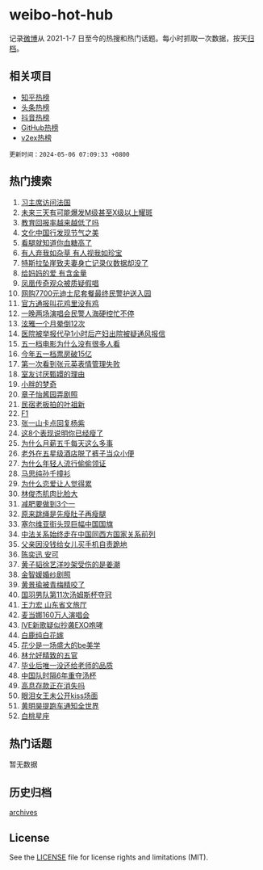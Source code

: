 # weibo-hot-hub

记录[微博](https://www.weibo.com)从 2021-1-7 日至今的热搜和热门话题。每小时抓取一次数据，按天[归档](archives)。

## 相关项目

- [知乎热榜](https://github.com/lonnyzhang423/zhihu-hot-hub)
- [头条热榜](https://github.com/lonnyzhang423/toutiao-hot-hub)
- [抖音热榜](https://github.com/lonnyzhang423/douyin-hot-hub)
- [GitHub热榜](https://github.com/lonnyzhang423/github-hot-hub)
- [v2ex热榜](https://github.com/lonnyzhang423/v2ex-hot-hub)


`更新时间：2024-05-06 07:09:33 +0800`

## 热门搜索

1. [习主席访问法国](https://m.weibo.cn/search?containerid=100103type%3D1%26t%3D10%26q%3D%23%E4%B9%A0%E4%B8%BB%E5%B8%AD%E8%AE%BF%E9%97%AE%E6%B3%95%E5%9B%BD%23&stream_entry_id=51&isnewpage=1&extparam=seat%3D1%26filter_type%3Drealtimehot%26stream_entry_id%3D51%26c_type%3D51%26q%3D%2523%25E4%25B9%25A0%25E4%25B8%25BB%25E5%25B8%25AD%25E8%25AE%25BF%25E9%2597%25AE%25E6%25B3%2595%25E5%259B%25BD%2523%26dgr%3D0%26cate%3D10103%26pos%3D0%26display_time%3D1714950572%26pre_seqid%3D17149505724470425979)
1. [未来三天有可能爆发M级甚至X级以上耀斑](https://m.weibo.cn/search?containerid=100103type%3D1%26t%3D10%26q%3D%23%E6%9C%AA%E6%9D%A5%E4%B8%89%E5%A4%A9%E6%9C%89%E5%8F%AF%E8%83%BD%E7%88%86%E5%8F%91M%E7%BA%A7%E7%94%9A%E8%87%B3X%E7%BA%A7%E4%BB%A5%E4%B8%8A%E8%80%80%E6%96%91%23&stream_entry_id=31&isnewpage=1&extparam=seat%3D1%26stream_entry_id%3D31%26band_rank%3D1%26q%3D%2523%25E6%259C%25AA%25E6%259D%25A5%25E4%25B8%2589%25E5%25A4%25A9%25E6%259C%2589%25E5%258F%25AF%25E8%2583%25BD%25E7%2588%2586%25E5%258F%2591M%25E7%25BA%25A7%25E7%2594%259A%25E8%2587%25B3X%25E7%25BA%25A7%25E4%25BB%25A5%25E4%25B8%258A%25E8%2580%2580%25E6%2596%2591%2523%26realpos%3D1%26flag%3D2%26filter_type%3Drealtimehot%26c_type%3D31%26dgr%3D0%26pos%3D0%26cate%3D5001%26lcate%3D5001%26display_time%3D1714950572%26pre_seqid%3D17149505724470425979)
1. [教育回报率越来越低了吗](https://m.weibo.cn/search?containerid=100103type%3D1%26t%3D10%26q%3D%23%E6%95%99%E8%82%B2%E5%9B%9E%E6%8A%A5%E7%8E%87%E8%B6%8A%E6%9D%A5%E8%B6%8A%E4%BD%8E%E4%BA%86%E5%90%97%23&stream_entry_id=31&isnewpage=1&extparam=seat%3D1%26stream_entry_id%3D31%26band_rank%3D2%26q%3D%2523%25E6%2595%2599%25E8%2582%25B2%25E5%259B%259E%25E6%258A%25A5%25E7%258E%2587%25E8%25B6%258A%25E6%259D%25A5%25E8%25B6%258A%25E4%25BD%258E%25E4%25BA%2586%25E5%2590%2597%2523%26realpos%3D2%26flag%3D2%26filter_type%3Drealtimehot%26c_type%3D31%26dgr%3D0%26pos%3D1%26cate%3D5001%26lcate%3D5001%26display_time%3D1714950572%26pre_seqid%3D17149505724470425979)
1. [文化中国行发现节气之美](https://m.weibo.cn/search?containerid=100103type%3D1%26t%3D10%26q%3D%23%E6%96%87%E5%8C%96%E4%B8%AD%E5%9B%BD%E8%A1%8C%E5%8F%91%E7%8E%B0%E8%8A%82%E6%B0%94%E4%B9%8B%E7%BE%8E%23&stream_entry_id=31&isnewpage=1&extparam=seat%3D1%26stream_entry_id%3D31%26band_rank%3D3%26q%3D%2523%25E6%2596%2587%25E5%258C%2596%25E4%25B8%25AD%25E5%259B%25BD%25E8%25A1%258C%25E5%258F%2591%25E7%258E%25B0%25E8%258A%2582%25E6%25B0%2594%25E4%25B9%258B%25E7%25BE%258E%2523%26realpos%3D3%26flag%3D0%26filter_type%3Drealtimehot%26c_type%3D31%26dgr%3D0%26pos%3D2%26cate%3D5001%26lcate%3D5001%26display_time%3D1714950572%26pre_seqid%3D17149505724470425979)
1. [看腿就知道你血糖高了](https://m.weibo.cn/search?containerid=100103type%3D1%26t%3D10%26q%3D%23%E7%9C%8B%E8%85%BF%E5%B0%B1%E7%9F%A5%E9%81%93%E4%BD%A0%E8%A1%80%E7%B3%96%E9%AB%98%E4%BA%86%23&stream_entry_id=31&isnewpage=1&extparam=seat%3D1%26stream_entry_id%3D31%26band_rank%3D4%26q%3D%2523%25E7%259C%258B%25E8%2585%25BF%25E5%25B0%25B1%25E7%259F%25A5%25E9%2581%2593%25E4%25BD%25A0%25E8%25A1%2580%25E7%25B3%2596%25E9%25AB%2598%25E4%25BA%2586%2523%26realpos%3D4%26flag%3D2%26filter_type%3Drealtimehot%26c_type%3D31%26dgr%3D0%26pos%3D3%26cate%3D5001%26lcate%3D5001%26display_time%3D1714950572%26pre_seqid%3D17149505724470425979)
1. [有人弃我如杂草 有人视我如珍宝](https://m.weibo.cn/search?containerid=100103type%3D1%26t%3D10%26q%3D%E6%9C%89%E4%BA%BA%E5%BC%83%E6%88%91%E5%A6%82%E6%9D%82%E8%8D%89+%E6%9C%89%E4%BA%BA%E8%A7%86%E6%88%91%E5%A6%82%E7%8F%8D%E5%AE%9D&stream_entry_id=31&isnewpage=1&extparam=seat%3D1%26stream_entry_id%3D31%26band_rank%3D5%26q%3D%25E6%259C%2589%25E4%25BA%25BA%25E5%25BC%2583%25E6%2588%2591%25E5%25A6%2582%25E6%259D%2582%25E8%258D%2589%2520%25E6%259C%2589%25E4%25BA%25BA%25E8%25A7%2586%25E6%2588%2591%25E5%25A6%2582%25E7%258F%258D%25E5%25AE%259D%26realpos%3D5%26flag%3D2%26filter_type%3Drealtimehot%26c_type%3D31%26dgr%3D0%26pos%3D4%26cate%3D5001%26lcate%3D5001%26display_time%3D1714950572%26pre_seqid%3D17149505724470425979)
1. [特斯拉坠崖致夫妻身亡记录仪数据却没了](https://m.weibo.cn/search?containerid=100103type%3D1%26t%3D10%26q%3D%23%E7%89%B9%E6%96%AF%E6%8B%89%E5%9D%A0%E5%B4%96%E8%87%B4%E5%A4%AB%E5%A6%BB%E8%BA%AB%E4%BA%A1%E8%AE%B0%E5%BD%95%E4%BB%AA%E6%95%B0%E6%8D%AE%E5%8D%B4%E6%B2%A1%E4%BA%86%23&stream_entry_id=31&isnewpage=1&extparam=seat%3D1%26stream_entry_id%3D31%26band_rank%3D6%26q%3D%2523%25E7%2589%25B9%25E6%2596%25AF%25E6%258B%2589%25E5%259D%25A0%25E5%25B4%2596%25E8%2587%25B4%25E5%25A4%25AB%25E5%25A6%25BB%25E8%25BA%25AB%25E4%25BA%25A1%25E8%25AE%25B0%25E5%25BD%2595%25E4%25BB%25AA%25E6%2595%25B0%25E6%258D%25AE%25E5%258D%25B4%25E6%25B2%25A1%25E4%25BA%2586%2523%26realpos%3D6%26flag%3D2%26filter_type%3Drealtimehot%26c_type%3D31%26dgr%3D0%26pos%3D5%26cate%3D5001%26lcate%3D5001%26display_time%3D1714950572%26pre_seqid%3D17149505724470425979)
1. [给妈妈的爱 有含金量](https://m.weibo.cn/search?containerid=100103type%3D1%26t%3D10%26q%3D%23%E7%BB%99%E5%A6%88%E5%A6%88%E7%9A%84%E7%88%B1+%E6%9C%89%E5%90%AB%E9%87%91%E9%87%8F%23&stream_entry_id=31&isnewpage=1&extparam=seat%3D1%26band_rank%3D7%26stream_entry_id%3D31%26pos%3D6%26q%3D%2523%25E7%25BB%2599%25E5%25A6%2588%25E5%25A6%2588%25E7%259A%2584%25E7%2588%25B1%2520%25E6%259C%2589%25E5%2590%25AB%25E9%2587%2591%25E9%2587%258F%2523%26dgr%3D0%26filter_type%3Drealtimehot%26adid%3D235228%26topic_ad%3D1%26c_type%3D31%26is_ad_pos%3D1%26cate%3D5001%26lcate%3D5001%26display_time%3D1714950572%26pre_seqid%3D17149505724470425979)
1. [凤凰传奇观众被质疑假唱](https://m.weibo.cn/search?containerid=100103type%3D1%26t%3D10%26q%3D%23%E5%87%A4%E5%87%B0%E4%BC%A0%E5%A5%87%E8%A7%82%E4%BC%97%E8%A2%AB%E8%B4%A8%E7%96%91%E5%81%87%E5%94%B1%23&stream_entry_id=31&isnewpage=1&extparam=seat%3D1%26stream_entry_id%3D31%26band_rank%3D7%26q%3D%2523%25E5%2587%25A4%25E5%2587%25B0%25E4%25BC%25A0%25E5%25A5%2587%25E8%25A7%2582%25E4%25BC%2597%25E8%25A2%25AB%25E8%25B4%25A8%25E7%2596%2591%25E5%2581%2587%25E5%2594%25B1%2523%26realpos%3D7%26flag%3D2%26filter_type%3Drealtimehot%26c_type%3D31%26dgr%3D0%26pos%3D7%26cate%3D5001%26lcate%3D5001%26display_time%3D1714950572%26pre_seqid%3D17149505724470425979)
1. [网购7700元迪士尼套餐最终民警护送入园](https://m.weibo.cn/search?containerid=100103type%3D1%26t%3D10%26q%3D%23%E7%BD%91%E8%B4%AD7700%E5%85%83%E8%BF%AA%E5%A3%AB%E5%B0%BC%E5%A5%97%E9%A4%90%E6%9C%80%E7%BB%88%E6%B0%91%E8%AD%A6%E6%8A%A4%E9%80%81%E5%85%A5%E5%9B%AD%23&stream_entry_id=31&isnewpage=1&extparam=seat%3D1%26stream_entry_id%3D31%26band_rank%3D8%26q%3D%2523%25E7%25BD%2591%25E8%25B4%25AD7700%25E5%2585%2583%25E8%25BF%25AA%25E5%25A3%25AB%25E5%25B0%25BC%25E5%25A5%2597%25E9%25A4%2590%25E6%259C%2580%25E7%25BB%2588%25E6%25B0%2591%25E8%25AD%25A6%25E6%258A%25A4%25E9%2580%2581%25E5%2585%25A5%25E5%259B%25AD%2523%26realpos%3D8%26flag%3D2%26filter_type%3Drealtimehot%26c_type%3D31%26dgr%3D0%26pos%3D8%26cate%3D5001%26lcate%3D5001%26display_time%3D1714950572%26pre_seqid%3D17149505724470425979)
1. [官方通报叫花鸡里没有鸡](https://m.weibo.cn/search?containerid=100103type%3D1%26t%3D10%26q%3D%23%E5%AE%98%E6%96%B9%E9%80%9A%E6%8A%A5%E5%8F%AB%E8%8A%B1%E9%B8%A1%E9%87%8C%E6%B2%A1%E6%9C%89%E9%B8%A1%23&stream_entry_id=31&isnewpage=1&extparam=seat%3D1%26stream_entry_id%3D31%26band_rank%3D9%26q%3D%2523%25E5%25AE%2598%25E6%2596%25B9%25E9%2580%259A%25E6%258A%25A5%25E5%258F%25AB%25E8%258A%25B1%25E9%25B8%25A1%25E9%2587%258C%25E6%25B2%25A1%25E6%259C%2589%25E9%25B8%25A1%2523%26realpos%3D9%26flag%3D2%26filter_type%3Drealtimehot%26c_type%3D31%26dgr%3D0%26pos%3D9%26cate%3D5001%26lcate%3D5001%26display_time%3D1714950572%26pre_seqid%3D17149505724470425979)
1. [一晚两场演唱会民警人海硬控忙不停](https://m.weibo.cn/search?containerid=100103type%3D1%26t%3D10%26q%3D%23%E4%B8%80%E6%99%9A%E4%B8%A4%E5%9C%BA%E6%BC%94%E5%94%B1%E4%BC%9A%E6%B0%91%E8%AD%A6%E4%BA%BA%E6%B5%B7%E7%A1%AC%E6%8E%A7%E5%BF%99%E4%B8%8D%E5%81%9C%23&stream_entry_id=31&isnewpage=1&extparam=seat%3D1%26stream_entry_id%3D31%26band_rank%3D10%26q%3D%2523%25E4%25B8%2580%25E6%2599%259A%25E4%25B8%25A4%25E5%259C%25BA%25E6%25BC%2594%25E5%2594%25B1%25E4%25BC%259A%25E6%25B0%2591%25E8%25AD%25A6%25E4%25BA%25BA%25E6%25B5%25B7%25E7%25A1%25AC%25E6%258E%25A7%25E5%25BF%2599%25E4%25B8%258D%25E5%2581%259C%2523%26realpos%3D10%26flag%3D32768%26filter_type%3Drealtimehot%26c_type%3D31%26dgr%3D0%26pos%3D10%26cate%3D5001%26lcate%3D5001%26display_time%3D1714950572%26pre_seqid%3D17149505724470425979)
1. [泫雅一个月晕倒12次](https://m.weibo.cn/search?containerid=100103type%3D1%26t%3D10%26q%3D%23%E6%B3%AB%E9%9B%85%E4%B8%80%E4%B8%AA%E6%9C%88%E6%99%95%E5%80%9212%E6%AC%A1%23&stream_entry_id=31&isnewpage=1&extparam=seat%3D1%26stream_entry_id%3D31%26band_rank%3D11%26q%3D%2523%25E6%25B3%25AB%25E9%259B%2585%25E4%25B8%2580%25E4%25B8%25AA%25E6%259C%2588%25E6%2599%2595%25E5%2580%259212%25E6%25AC%25A1%2523%26realpos%3D11%26flag%3D2%26filter_type%3Drealtimehot%26c_type%3D31%26dgr%3D0%26pos%3D11%26cate%3D5001%26lcate%3D5001%26display_time%3D1714950572%26pre_seqid%3D17149505724470425979)
1. [医院被举报代孕1小时后产妇出院被疑通风报信](https://m.weibo.cn/search?containerid=100103type%3D1%26t%3D10%26q%3D%23%E5%8C%BB%E9%99%A2%E8%A2%AB%E4%B8%BE%E6%8A%A5%E4%BB%A3%E5%AD%951%E5%B0%8F%E6%97%B6%E5%90%8E%E4%BA%A7%E5%A6%87%E5%87%BA%E9%99%A2%E8%A2%AB%E7%96%91%E9%80%9A%E9%A3%8E%E6%8A%A5%E4%BF%A1%23&stream_entry_id=31&isnewpage=1&extparam=seat%3D1%26stream_entry_id%3D31%26band_rank%3D12%26q%3D%2523%25E5%258C%25BB%25E9%2599%25A2%25E8%25A2%25AB%25E4%25B8%25BE%25E6%258A%25A5%25E4%25BB%25A3%25E5%25AD%25951%25E5%25B0%258F%25E6%2597%25B6%25E5%2590%258E%25E4%25BA%25A7%25E5%25A6%2587%25E5%2587%25BA%25E9%2599%25A2%25E8%25A2%25AB%25E7%2596%2591%25E9%2580%259A%25E9%25A3%258E%25E6%258A%25A5%25E4%25BF%25A1%2523%26realpos%3D12%26flag%3D2%26filter_type%3Drealtimehot%26c_type%3D31%26dgr%3D0%26pos%3D12%26cate%3D5001%26lcate%3D5001%26display_time%3D1714950572%26pre_seqid%3D17149505724470425979)
1. [五一档电影为什么没有很多人看](https://m.weibo.cn/search?containerid=100103type%3D1%26t%3D10%26q%3D%23%E4%BA%94%E4%B8%80%E6%A1%A3%E7%94%B5%E5%BD%B1%E4%B8%BA%E4%BB%80%E4%B9%88%E6%B2%A1%E6%9C%89%E5%BE%88%E5%A4%9A%E4%BA%BA%E7%9C%8B%23&stream_entry_id=31&isnewpage=1&extparam=seat%3D1%26stream_entry_id%3D31%26band_rank%3D13%26q%3D%2523%25E4%25BA%2594%25E4%25B8%2580%25E6%25A1%25A3%25E7%2594%25B5%25E5%25BD%25B1%25E4%25B8%25BA%25E4%25BB%2580%25E4%25B9%2588%25E6%25B2%25A1%25E6%259C%2589%25E5%25BE%2588%25E5%25A4%259A%25E4%25BA%25BA%25E7%259C%258B%2523%26realpos%3D13%26flag%3D2%26filter_type%3Drealtimehot%26c_type%3D31%26dgr%3D0%26pos%3D13%26cate%3D5001%26lcate%3D5001%26display_time%3D1714950572%26pre_seqid%3D17149505724470425979)
1. [今年五一档票房破15亿](https://m.weibo.cn/search?containerid=100103type%3D1%26t%3D10%26q%3D%23%E4%BB%8A%E5%B9%B4%E4%BA%94%E4%B8%80%E6%A1%A3%E7%A5%A8%E6%88%BF%E7%A0%B415%E4%BA%BF%23&stream_entry_id=31&isnewpage=1&extparam=seat%3D1%26stream_entry_id%3D31%26band_rank%3D14%26q%3D%2523%25E4%25BB%258A%25E5%25B9%25B4%25E4%25BA%2594%25E4%25B8%2580%25E6%25A1%25A3%25E7%25A5%25A8%25E6%2588%25BF%25E7%25A0%25B415%25E4%25BA%25BF%2523%26realpos%3D14%26flag%3D32768%26filter_type%3Drealtimehot%26c_type%3D31%26dgr%3D0%26pos%3D14%26cate%3D5001%26lcate%3D5001%26display_time%3D1714950572%26pre_seqid%3D17149505724470425979)
1. [第一次看到张元英表情管理失败](https://m.weibo.cn/search?containerid=100103type%3D1%26t%3D10%26q%3D%23%E7%AC%AC%E4%B8%80%E6%AC%A1%E7%9C%8B%E5%88%B0%E5%BC%A0%E5%85%83%E8%8B%B1%E8%A1%A8%E6%83%85%E7%AE%A1%E7%90%86%E5%A4%B1%E8%B4%A5%23&stream_entry_id=31&isnewpage=1&extparam=seat%3D1%26stream_entry_id%3D31%26band_rank%3D15%26q%3D%2523%25E7%25AC%25AC%25E4%25B8%2580%25E6%25AC%25A1%25E7%259C%258B%25E5%2588%25B0%25E5%25BC%25A0%25E5%2585%2583%25E8%258B%25B1%25E8%25A1%25A8%25E6%2583%2585%25E7%25AE%25A1%25E7%2590%2586%25E5%25A4%25B1%25E8%25B4%25A5%2523%26realpos%3D15%26flag%3D2%26filter_type%3Drealtimehot%26c_type%3D31%26dgr%3D0%26pos%3D15%26cate%3D5001%26lcate%3D5001%26display_time%3D1714950572%26pre_seqid%3D17149505724470425979)
1. [室友讨厌甄嬛的理由](https://m.weibo.cn/search?containerid=100103type%3D1%26t%3D10%26q%3D%23%E5%AE%A4%E5%8F%8B%E8%AE%A8%E5%8E%8C%E7%94%84%E5%AC%9B%E7%9A%84%E7%90%86%E7%94%B1%23&stream_entry_id=31&isnewpage=1&extparam=seat%3D1%26stream_entry_id%3D31%26band_rank%3D16%26q%3D%2523%25E5%25AE%25A4%25E5%258F%258B%25E8%25AE%25A8%25E5%258E%258C%25E7%2594%2584%25E5%25AC%259B%25E7%259A%2584%25E7%2590%2586%25E7%2594%25B1%2523%26realpos%3D16%26flag%3D0%26filter_type%3Drealtimehot%26c_type%3D31%26dgr%3D0%26pos%3D16%26cate%3D5001%26lcate%3D5001%26display_time%3D1714950572%26pre_seqid%3D17149505724470425979)
1. [小胖的梦奇](https://m.weibo.cn/search?containerid=100103type%3D1%26t%3D10%26q%3D%23%E5%B0%8F%E8%83%96%E7%9A%84%E6%A2%A6%E5%A5%87%23&stream_entry_id=31&isnewpage=1&extparam=seat%3D1%26stream_entry_id%3D31%26band_rank%3D17%26q%3D%2523%25E5%25B0%258F%25E8%2583%2596%25E7%259A%2584%25E6%25A2%25A6%25E5%25A5%2587%2523%26realpos%3D17%26flag%3D0%26filter_type%3Drealtimehot%26c_type%3D31%26dgr%3D0%26pos%3D17%26cate%3D5001%26lcate%3D5001%26display_time%3D1714950572%26pre_seqid%3D17149505724470425979)
1. [章子怡酱园弄剧照](https://m.weibo.cn/search?containerid=100103type%3D1%26t%3D10%26q%3D%23%E7%AB%A0%E5%AD%90%E6%80%A1%E9%85%B1%E5%9B%AD%E5%BC%84%E5%89%A7%E7%85%A7%23&stream_entry_id=31&isnewpage=1&extparam=seat%3D1%26stream_entry_id%3D31%26band_rank%3D18%26q%3D%2523%25E7%25AB%25A0%25E5%25AD%2590%25E6%2580%25A1%25E9%2585%25B1%25E5%259B%25AD%25E5%25BC%2584%25E5%2589%25A7%25E7%2585%25A7%2523%26realpos%3D18%26flag%3D0%26filter_type%3Drealtimehot%26c_type%3D31%26dgr%3D0%26pos%3D18%26cate%3D5001%26lcate%3D5001%26display_time%3D1714950572%26pre_seqid%3D17149505724470425979)
1. [民宿老板拍的叶祖新](https://m.weibo.cn/search?containerid=100103type%3D1%26t%3D10%26q%3D%23%E6%B0%91%E5%AE%BF%E8%80%81%E6%9D%BF%E6%8B%8D%E7%9A%84%E5%8F%B6%E7%A5%96%E6%96%B0%23&stream_entry_id=31&isnewpage=1&extparam=seat%3D1%26stream_entry_id%3D31%26band_rank%3D19%26q%3D%2523%25E6%25B0%2591%25E5%25AE%25BF%25E8%2580%2581%25E6%259D%25BF%25E6%258B%258D%25E7%259A%2584%25E5%258F%25B6%25E7%25A5%2596%25E6%2596%25B0%2523%26realpos%3D19%26flag%3D1%26filter_type%3Drealtimehot%26c_type%3D31%26dgr%3D0%26pos%3D19%26cate%3D5001%26lcate%3D5001%26display_time%3D1714950572%26pre_seqid%3D17149505724470425979)
1. [F1](https://m.weibo.cn/search?containerid=100103type%3D1%26t%3D10%26q%3DF1&stream_entry_id=31&isnewpage=1&extparam=seat%3D1%26stream_entry_id%3D31%26band_rank%3D20%26q%3DF1%26realpos%3D20%26flag%3D0%26filter_type%3Drealtimehot%26c_type%3D31%26dgr%3D0%26pos%3D20%26cate%3D5001%26lcate%3D5001%26display_time%3D1714950572%26pre_seqid%3D17149505724470425979)
1. [张一山卡点回复杨紫](https://m.weibo.cn/search?containerid=100103type%3D1%26t%3D10%26q%3D%23%E5%BC%A0%E4%B8%80%E5%B1%B1%E5%8D%A1%E7%82%B9%E5%9B%9E%E5%A4%8D%E6%9D%A8%E7%B4%AB%23&stream_entry_id=31&isnewpage=1&extparam=seat%3D1%26stream_entry_id%3D31%26band_rank%3D21%26q%3D%2523%25E5%25BC%25A0%25E4%25B8%2580%25E5%25B1%25B1%25E5%258D%25A1%25E7%2582%25B9%25E5%259B%259E%25E5%25A4%258D%25E6%259D%25A8%25E7%25B4%25AB%2523%26realpos%3D21%26flag%3D2%26filter_type%3Drealtimehot%26c_type%3D31%26dgr%3D0%26pos%3D21%26cate%3D5001%26lcate%3D5001%26display_time%3D1714950572%26pre_seqid%3D17149505724470425979)
1. [这8个表现说明你已经瘦了](https://m.weibo.cn/search?containerid=100103type%3D1%26t%3D10%26q%3D%23%E8%BF%998%E4%B8%AA%E8%A1%A8%E7%8E%B0%E8%AF%B4%E6%98%8E%E4%BD%A0%E5%B7%B2%E7%BB%8F%E7%98%A6%E4%BA%86%23&stream_entry_id=31&isnewpage=1&extparam=seat%3D1%26stream_entry_id%3D31%26band_rank%3D22%26q%3D%2523%25E8%25BF%25998%25E4%25B8%25AA%25E8%25A1%25A8%25E7%258E%25B0%25E8%25AF%25B4%25E6%2598%258E%25E4%25BD%25A0%25E5%25B7%25B2%25E7%25BB%258F%25E7%2598%25A6%25E4%25BA%2586%2523%26realpos%3D22%26flag%3D0%26filter_type%3Drealtimehot%26c_type%3D31%26dgr%3D0%26pos%3D22%26cate%3D5001%26lcate%3D5001%26display_time%3D1714950572%26pre_seqid%3D17149505724470425979)
1. [为什么月薪五千每天这么多事](https://m.weibo.cn/search?containerid=100103type%3D1%26t%3D10%26q%3D%23%E4%B8%BA%E4%BB%80%E4%B9%88%E6%9C%88%E8%96%AA%E4%BA%94%E5%8D%83%E6%AF%8F%E5%A4%A9%E8%BF%99%E4%B9%88%E5%A4%9A%E4%BA%8B%23&stream_entry_id=31&isnewpage=1&extparam=seat%3D1%26stream_entry_id%3D31%26band_rank%3D23%26q%3D%2523%25E4%25B8%25BA%25E4%25BB%2580%25E4%25B9%2588%25E6%259C%2588%25E8%2596%25AA%25E4%25BA%2594%25E5%258D%2583%25E6%25AF%258F%25E5%25A4%25A9%25E8%25BF%2599%25E4%25B9%2588%25E5%25A4%259A%25E4%25BA%258B%2523%26realpos%3D23%26flag%3D0%26filter_type%3Drealtimehot%26c_type%3D31%26dgr%3D0%26pos%3D23%26cate%3D5001%26lcate%3D5001%26display_time%3D1714950572%26pre_seqid%3D17149505724470425979)
1. [老外在五星级酒店脱了裤子当众小便](https://m.weibo.cn/search?containerid=100103type%3D1%26t%3D10%26q%3D%23%E8%80%81%E5%A4%96%E5%9C%A8%E4%BA%94%E6%98%9F%E7%BA%A7%E9%85%92%E5%BA%97%E8%84%B1%E4%BA%86%E8%A3%A4%E5%AD%90%E5%BD%93%E4%BC%97%E5%B0%8F%E4%BE%BF%23&stream_entry_id=31&isnewpage=1&extparam=seat%3D1%26stream_entry_id%3D31%26band_rank%3D24%26q%3D%2523%25E8%2580%2581%25E5%25A4%2596%25E5%259C%25A8%25E4%25BA%2594%25E6%2598%259F%25E7%25BA%25A7%25E9%2585%2592%25E5%25BA%2597%25E8%2584%25B1%25E4%25BA%2586%25E8%25A3%25A4%25E5%25AD%2590%25E5%25BD%2593%25E4%25BC%2597%25E5%25B0%258F%25E4%25BE%25BF%2523%26realpos%3D24%26flag%3D0%26filter_type%3Drealtimehot%26c_type%3D31%26dgr%3D0%26pos%3D24%26cate%3D5001%26lcate%3D5001%26display_time%3D1714950572%26pre_seqid%3D17149505724470425979)
1. [为什么年轻人流行偷偷领证](https://m.weibo.cn/search?containerid=100103type%3D1%26t%3D10%26q%3D%23%E4%B8%BA%E4%BB%80%E4%B9%88%E5%B9%B4%E8%BD%BB%E4%BA%BA%E6%B5%81%E8%A1%8C%E5%81%B7%E5%81%B7%E9%A2%86%E8%AF%81%23&stream_entry_id=31&isnewpage=1&extparam=seat%3D1%26stream_entry_id%3D31%26band_rank%3D25%26q%3D%2523%25E4%25B8%25BA%25E4%25BB%2580%25E4%25B9%2588%25E5%25B9%25B4%25E8%25BD%25BB%25E4%25BA%25BA%25E6%25B5%2581%25E8%25A1%258C%25E5%2581%25B7%25E5%2581%25B7%25E9%25A2%2586%25E8%25AF%2581%2523%26realpos%3D25%26flag%3D0%26filter_type%3Drealtimehot%26c_type%3D31%26dgr%3D0%26pos%3D25%26cate%3D5001%26lcate%3D5001%26display_time%3D1714950572%26pre_seqid%3D17149505724470425979)
1. [马思纯孙千撞衫](https://m.weibo.cn/search?containerid=100103type%3D1%26t%3D10%26q%3D%23%E9%A9%AC%E6%80%9D%E7%BA%AF%E5%AD%99%E5%8D%83%E6%92%9E%E8%A1%AB%23&stream_entry_id=31&isnewpage=1&extparam=seat%3D1%26stream_entry_id%3D31%26band_rank%3D26%26q%3D%2523%25E9%25A9%25AC%25E6%2580%259D%25E7%25BA%25AF%25E5%25AD%2599%25E5%258D%2583%25E6%2592%259E%25E8%25A1%25AB%2523%26realpos%3D26%26flag%3D1%26filter_type%3Drealtimehot%26c_type%3D31%26dgr%3D0%26pos%3D26%26cate%3D5001%26lcate%3D5001%26display_time%3D1714950572%26pre_seqid%3D17149505724470425979)
1. [为什么恋爱让人觉得累](https://m.weibo.cn/search?containerid=100103type%3D1%26t%3D10%26q%3D%23%E4%B8%BA%E4%BB%80%E4%B9%88%E6%81%8B%E7%88%B1%E8%AE%A9%E4%BA%BA%E8%A7%89%E5%BE%97%E7%B4%AF%23&stream_entry_id=31&isnewpage=1&extparam=seat%3D1%26stream_entry_id%3D31%26band_rank%3D27%26q%3D%2523%25E4%25B8%25BA%25E4%25BB%2580%25E4%25B9%2588%25E6%2581%258B%25E7%2588%25B1%25E8%25AE%25A9%25E4%25BA%25BA%25E8%25A7%2589%25E5%25BE%2597%25E7%25B4%25AF%2523%26realpos%3D27%26flag%3D0%26filter_type%3Drealtimehot%26c_type%3D31%26dgr%3D0%26pos%3D27%26cate%3D5001%26lcate%3D5001%26display_time%3D1714950572%26pre_seqid%3D17149505724470425979)
1. [林俊杰肌肉比脸大](https://m.weibo.cn/search?containerid=100103type%3D1%26t%3D10%26q%3D%23%E6%9E%97%E4%BF%8A%E6%9D%B0%E8%82%8C%E8%82%89%E6%AF%94%E8%84%B8%E5%A4%A7%23&stream_entry_id=31&isnewpage=1&extparam=seat%3D1%26stream_entry_id%3D31%26band_rank%3D28%26q%3D%2523%25E6%259E%2597%25E4%25BF%258A%25E6%259D%25B0%25E8%2582%258C%25E8%2582%2589%25E6%25AF%2594%25E8%2584%25B8%25E5%25A4%25A7%2523%26realpos%3D28%26flag%3D0%26filter_type%3Drealtimehot%26c_type%3D31%26dgr%3D0%26pos%3D28%26cate%3D5001%26lcate%3D5001%26display_time%3D1714950572%26pre_seqid%3D17149505724470425979)
1. [减肥要做到3个一](https://m.weibo.cn/search?containerid=100103type%3D1%26t%3D10%26q%3D%23%E5%87%8F%E8%82%A5%E8%A6%81%E5%81%9A%E5%88%B03%E4%B8%AA%E4%B8%80%23&stream_entry_id=31&isnewpage=1&extparam=seat%3D1%26stream_entry_id%3D31%26band_rank%3D29%26q%3D%2523%25E5%2587%258F%25E8%2582%25A5%25E8%25A6%2581%25E5%2581%259A%25E5%2588%25B03%25E4%25B8%25AA%25E4%25B8%2580%2523%26realpos%3D29%26flag%3D0%26filter_type%3Drealtimehot%26c_type%3D31%26dgr%3D0%26pos%3D29%26cate%3D5001%26lcate%3D5001%26display_time%3D1714950572%26pre_seqid%3D17149505724470425979)
1. [原来跳绳是先瘦肚子再瘦腿](https://m.weibo.cn/search?containerid=100103type%3D1%26t%3D10%26q%3D%E5%8E%9F%E6%9D%A5%E8%B7%B3%E7%BB%B3%E6%98%AF%E5%85%88%E7%98%A6%E8%82%9A%E5%AD%90%E5%86%8D%E7%98%A6%E8%85%BF&stream_entry_id=31&isnewpage=1&extparam=seat%3D1%26stream_entry_id%3D31%26band_rank%3D30%26q%3D%25E5%258E%259F%25E6%259D%25A5%25E8%25B7%25B3%25E7%25BB%25B3%25E6%2598%25AF%25E5%2585%2588%25E7%2598%25A6%25E8%2582%259A%25E5%25AD%2590%25E5%2586%258D%25E7%2598%25A6%25E8%2585%25BF%26realpos%3D30%26flag%3D0%26filter_type%3Drealtimehot%26c_type%3D31%26dgr%3D0%26pos%3D30%26cate%3D5001%26lcate%3D5001%26display_time%3D1714950572%26pre_seqid%3D17149505724470425979)
1. [塞尔维亚街头现巨幅中国国旗](https://m.weibo.cn/search?containerid=100103type%3D1%26t%3D10%26q%3D%23%E5%A1%9E%E5%B0%94%E7%BB%B4%E4%BA%9A%E8%A1%97%E5%A4%B4%E7%8E%B0%E5%B7%A8%E5%B9%85%E4%B8%AD%E5%9B%BD%E5%9B%BD%E6%97%97%23&stream_entry_id=31&isnewpage=1&extparam=seat%3D1%26stream_entry_id%3D31%26band_rank%3D31%26q%3D%2523%25E5%25A1%259E%25E5%25B0%2594%25E7%25BB%25B4%25E4%25BA%259A%25E8%25A1%2597%25E5%25A4%25B4%25E7%258E%25B0%25E5%25B7%25A8%25E5%25B9%2585%25E4%25B8%25AD%25E5%259B%25BD%25E5%259B%25BD%25E6%2597%2597%2523%26realpos%3D31%26flag%3D0%26filter_type%3Drealtimehot%26c_type%3D31%26dgr%3D0%26pos%3D31%26cate%3D5001%26lcate%3D5001%26display_time%3D1714950572%26pre_seqid%3D17149505724470425979)
1. [中法关系始终走在中国同西方国家关系前列](https://m.weibo.cn/search?containerid=100103type%3D1%26t%3D10%26q%3D%23%E4%B8%AD%E6%B3%95%E5%85%B3%E7%B3%BB%E5%A7%8B%E7%BB%88%E8%B5%B0%E5%9C%A8%E4%B8%AD%E5%9B%BD%E5%90%8C%E8%A5%BF%E6%96%B9%E5%9B%BD%E5%AE%B6%E5%85%B3%E7%B3%BB%E5%89%8D%E5%88%97%23&stream_entry_id=31&isnewpage=1&extparam=seat%3D1%26stream_entry_id%3D31%26band_rank%3D32%26q%3D%2523%25E4%25B8%25AD%25E6%25B3%2595%25E5%2585%25B3%25E7%25B3%25BB%25E5%25A7%258B%25E7%25BB%2588%25E8%25B5%25B0%25E5%259C%25A8%25E4%25B8%25AD%25E5%259B%25BD%25E5%2590%258C%25E8%25A5%25BF%25E6%2596%25B9%25E5%259B%25BD%25E5%25AE%25B6%25E5%2585%25B3%25E7%25B3%25BB%25E5%2589%258D%25E5%2588%2597%2523%26realpos%3D32%26flag%3D0%26filter_type%3Drealtimehot%26c_type%3D31%26dgr%3D0%26pos%3D32%26cate%3D5001%26lcate%3D5001%26display_time%3D1714950572%26pre_seqid%3D17149505724470425979)
1. [父亲因没钱给女儿买手机自责跪地](https://m.weibo.cn/search?containerid=100103type%3D1%26t%3D10%26q%3D%23%E7%88%B6%E4%BA%B2%E5%9B%A0%E6%B2%A1%E9%92%B1%E7%BB%99%E5%A5%B3%E5%84%BF%E4%B9%B0%E6%89%8B%E6%9C%BA%E8%87%AA%E8%B4%A3%E8%B7%AA%E5%9C%B0%23&stream_entry_id=31&isnewpage=1&extparam=seat%3D1%26stream_entry_id%3D31%26band_rank%3D33%26q%3D%2523%25E7%2588%25B6%25E4%25BA%25B2%25E5%259B%25A0%25E6%25B2%25A1%25E9%2592%25B1%25E7%25BB%2599%25E5%25A5%25B3%25E5%2584%25BF%25E4%25B9%25B0%25E6%2589%258B%25E6%259C%25BA%25E8%2587%25AA%25E8%25B4%25A3%25E8%25B7%25AA%25E5%259C%25B0%2523%26realpos%3D33%26flag%3D0%26filter_type%3Drealtimehot%26c_type%3D31%26dgr%3D0%26pos%3D33%26cate%3D5001%26lcate%3D5001%26display_time%3D1714950572%26pre_seqid%3D17149505724470425979)
1. [陈奕迅 安可](https://m.weibo.cn/search?containerid=100103type%3D1%26t%3D10%26q%3D%E9%99%88%E5%A5%95%E8%BF%85+%E5%AE%89%E5%8F%AF&stream_entry_id=31&isnewpage=1&extparam=seat%3D1%26stream_entry_id%3D31%26band_rank%3D34%26q%3D%25E9%2599%2588%25E5%25A5%2595%25E8%25BF%2585%2520%25E5%25AE%2589%25E5%258F%25AF%26realpos%3D34%26flag%3D0%26filter_type%3Drealtimehot%26c_type%3D31%26dgr%3D0%26pos%3D34%26cate%3D5001%26lcate%3D5001%26display_time%3D1714950572%26pre_seqid%3D17149505724470425979)
1. [黄子韬徐艺洋吵架受伤的是姜潮](https://m.weibo.cn/search?containerid=100103type%3D1%26t%3D10%26q%3D%23%E9%BB%84%E5%AD%90%E9%9F%AC%E5%BE%90%E8%89%BA%E6%B4%8B%E5%90%B5%E6%9E%B6%E5%8F%97%E4%BC%A4%E7%9A%84%E6%98%AF%E5%A7%9C%E6%BD%AE%23&stream_entry_id=31&isnewpage=1&extparam=seat%3D1%26stream_entry_id%3D31%26band_rank%3D35%26q%3D%2523%25E9%25BB%2584%25E5%25AD%2590%25E9%259F%25AC%25E5%25BE%2590%25E8%2589%25BA%25E6%25B4%258B%25E5%2590%25B5%25E6%259E%25B6%25E5%258F%2597%25E4%25BC%25A4%25E7%259A%2584%25E6%2598%25AF%25E5%25A7%259C%25E6%25BD%25AE%2523%26realpos%3D35%26flag%3D0%26filter_type%3Drealtimehot%26c_type%3D31%26dgr%3D0%26pos%3D35%26cate%3D5001%26lcate%3D5001%26display_time%3D1714950572%26pre_seqid%3D17149505724470425979)
1. [金智媛婚纱剧照](https://m.weibo.cn/search?containerid=100103type%3D1%26t%3D10%26q%3D%E9%87%91%E6%99%BA%E5%AA%9B%E5%A9%9A%E7%BA%B1%E5%89%A7%E7%85%A7&stream_entry_id=31&isnewpage=1&extparam=seat%3D1%26stream_entry_id%3D31%26band_rank%3D36%26q%3D%25E9%2587%2591%25E6%2599%25BA%25E5%25AA%259B%25E5%25A9%259A%25E7%25BA%25B1%25E5%2589%25A7%25E7%2585%25A7%26realpos%3D36%26flag%3D0%26filter_type%3Drealtimehot%26c_type%3D31%26dgr%3D0%26pos%3D36%26cate%3D5001%26lcate%3D5001%26display_time%3D1714950572%26pre_seqid%3D17149505724470425979)
1. [黄景瑜被青梅精咬了](https://m.weibo.cn/search?containerid=100103type%3D1%26t%3D10%26q%3D%23%E9%BB%84%E6%99%AF%E7%91%9C%E8%A2%AB%E9%9D%92%E6%A2%85%E7%B2%BE%E5%92%AC%E4%BA%86%23&stream_entry_id=31&isnewpage=1&extparam=seat%3D1%26stream_entry_id%3D31%26band_rank%3D37%26q%3D%2523%25E9%25BB%2584%25E6%2599%25AF%25E7%2591%259C%25E8%25A2%25AB%25E9%259D%2592%25E6%25A2%2585%25E7%25B2%25BE%25E5%2592%25AC%25E4%25BA%2586%2523%26realpos%3D37%26flag%3D1%26filter_type%3Drealtimehot%26c_type%3D31%26dgr%3D0%26pos%3D37%26cate%3D5001%26lcate%3D5001%26display_time%3D1714950572%26pre_seqid%3D17149505724470425979)
1. [国羽男队第11次汤姆斯杯夺冠](https://m.weibo.cn/search?containerid=100103type%3D1%26t%3D10%26q%3D%23%E5%9B%BD%E7%BE%BD%E7%94%B7%E9%98%9F%E7%AC%AC11%E6%AC%A1%E6%B1%A4%E5%A7%86%E6%96%AF%E6%9D%AF%E5%A4%BA%E5%86%A0%23&stream_entry_id=31&isnewpage=1&extparam=seat%3D1%26stream_entry_id%3D31%26band_rank%3D38%26q%3D%2523%25E5%259B%25BD%25E7%25BE%25BD%25E7%2594%25B7%25E9%2598%259F%25E7%25AC%25AC11%25E6%25AC%25A1%25E6%25B1%25A4%25E5%25A7%2586%25E6%2596%25AF%25E6%259D%25AF%25E5%25A4%25BA%25E5%2586%25A0%2523%26realpos%3D38%26flag%3D0%26filter_type%3Drealtimehot%26c_type%3D31%26dgr%3D0%26pos%3D38%26cate%3D5001%26lcate%3D5001%26display_time%3D1714950572%26pre_seqid%3D17149505724470425979)
1. [王力宏 山东省文旅厅](https://m.weibo.cn/search?containerid=100103type%3D1%26t%3D10%26q%3D%E7%8E%8B%E5%8A%9B%E5%AE%8F+%E5%B1%B1%E4%B8%9C%E7%9C%81%E6%96%87%E6%97%85%E5%8E%85&stream_entry_id=31&isnewpage=1&extparam=seat%3D1%26stream_entry_id%3D31%26band_rank%3D39%26q%3D%25E7%258E%258B%25E5%258A%259B%25E5%25AE%258F%2520%25E5%25B1%25B1%25E4%25B8%259C%25E7%259C%2581%25E6%2596%2587%25E6%2597%2585%25E5%258E%2585%26realpos%3D39%26flag%3D0%26filter_type%3Drealtimehot%26c_type%3D31%26dgr%3D0%26pos%3D39%26cate%3D5001%26lcate%3D5001%26display_time%3D1714950572%26pre_seqid%3D17149505724470425979)
1. [麦当娜160万人演唱会](https://m.weibo.cn/search?containerid=100103type%3D1%26t%3D10%26q%3D%E9%BA%A6%E5%BD%93%E5%A8%9C160%E4%B8%87%E4%BA%BA%E6%BC%94%E5%94%B1%E4%BC%9A&stream_entry_id=31&isnewpage=1&extparam=seat%3D1%26stream_entry_id%3D31%26band_rank%3D40%26q%3D%25E9%25BA%25A6%25E5%25BD%2593%25E5%25A8%259C160%25E4%25B8%2587%25E4%25BA%25BA%25E6%25BC%2594%25E5%2594%25B1%25E4%25BC%259A%26realpos%3D40%26flag%3D0%26filter_type%3Drealtimehot%26c_type%3D31%26dgr%3D0%26pos%3D40%26cate%3D5001%26lcate%3D5001%26display_time%3D1714950572%26pre_seqid%3D17149505724470425979)
1. [IVE新歌疑似抄袭EXO咆哮](https://m.weibo.cn/search?containerid=100103type%3D1%26t%3D10%26q%3D%23IVE%E6%96%B0%E6%AD%8C%E7%96%91%E4%BC%BC%E6%8A%84%E8%A2%ADEXO%E5%92%86%E5%93%AE%23&stream_entry_id=31&isnewpage=1&extparam=seat%3D1%26stream_entry_id%3D31%26band_rank%3D41%26q%3D%2523IVE%25E6%2596%25B0%25E6%25AD%258C%25E7%2596%2591%25E4%25BC%25BC%25E6%258A%2584%25E8%25A2%25ADEXO%25E5%2592%2586%25E5%2593%25AE%2523%26realpos%3D41%26flag%3D0%26filter_type%3Drealtimehot%26c_type%3D31%26dgr%3D0%26pos%3D41%26cate%3D5001%26lcate%3D5001%26display_time%3D1714950572%26pre_seqid%3D17149505724470425979)
1. [白鹿纯白花嫁](https://m.weibo.cn/search?containerid=100103type%3D1%26t%3D10%26q%3D%23%E7%99%BD%E9%B9%BF%E7%BA%AF%E7%99%BD%E8%8A%B1%E5%AB%81%23&stream_entry_id=31&isnewpage=1&extparam=seat%3D1%26stream_entry_id%3D31%26band_rank%3D42%26q%3D%2523%25E7%2599%25BD%25E9%25B9%25BF%25E7%25BA%25AF%25E7%2599%25BD%25E8%258A%25B1%25E5%25AB%2581%2523%26realpos%3D42%26flag%3D0%26filter_type%3Drealtimehot%26c_type%3D31%26dgr%3D0%26pos%3D42%26cate%3D5001%26lcate%3D5001%26display_time%3D1714950572%26pre_seqid%3D17149505724470425979)
1. [花少是一场盛大的be美学](https://m.weibo.cn/search?containerid=100103type%3D1%26t%3D10%26q%3D%23%E8%8A%B1%E5%B0%91%E6%98%AF%E4%B8%80%E5%9C%BA%E7%9B%9B%E5%A4%A7%E7%9A%84be%E7%BE%8E%E5%AD%A6%23&stream_entry_id=31&isnewpage=1&extparam=seat%3D1%26stream_entry_id%3D31%26band_rank%3D43%26q%3D%2523%25E8%258A%25B1%25E5%25B0%2591%25E6%2598%25AF%25E4%25B8%2580%25E5%259C%25BA%25E7%259B%259B%25E5%25A4%25A7%25E7%259A%2584be%25E7%25BE%258E%25E5%25AD%25A6%2523%26realpos%3D43%26flag%3D0%26filter_type%3Drealtimehot%26c_type%3D31%26dgr%3D0%26pos%3D43%26cate%3D5001%26lcate%3D5001%26display_time%3D1714950572%26pre_seqid%3D17149505724470425979)
1. [林允好精致的五官](https://m.weibo.cn/search?containerid=100103type%3D1%26t%3D10%26q%3D%23%E6%9E%97%E5%85%81%E5%A5%BD%E7%B2%BE%E8%87%B4%E7%9A%84%E4%BA%94%E5%AE%98%23&stream_entry_id=31&isnewpage=1&extparam=seat%3D1%26stream_entry_id%3D31%26band_rank%3D44%26q%3D%2523%25E6%259E%2597%25E5%2585%2581%25E5%25A5%25BD%25E7%25B2%25BE%25E8%2587%25B4%25E7%259A%2584%25E4%25BA%2594%25E5%25AE%2598%2523%26realpos%3D44%26flag%3D0%26filter_type%3Drealtimehot%26c_type%3D31%26dgr%3D0%26pos%3D44%26cate%3D5001%26lcate%3D5001%26display_time%3D1714950572%26pre_seqid%3D17149505724470425979)
1. [毕业后唯一没还给老师的品质](https://m.weibo.cn/search?containerid=100103type%3D1%26t%3D10%26q%3D%E6%AF%95%E4%B8%9A%E5%90%8E%E5%94%AF%E4%B8%80%E6%B2%A1%E8%BF%98%E7%BB%99%E8%80%81%E5%B8%88%E7%9A%84%E5%93%81%E8%B4%A8&stream_entry_id=31&isnewpage=1&extparam=seat%3D1%26stream_entry_id%3D31%26band_rank%3D45%26q%3D%25E6%25AF%2595%25E4%25B8%259A%25E5%2590%258E%25E5%2594%25AF%25E4%25B8%2580%25E6%25B2%25A1%25E8%25BF%2598%25E7%25BB%2599%25E8%2580%2581%25E5%25B8%2588%25E7%259A%2584%25E5%2593%2581%25E8%25B4%25A8%26realpos%3D45%26flag%3D0%26filter_type%3Drealtimehot%26c_type%3D31%26dgr%3D0%26pos%3D45%26cate%3D5001%26lcate%3D5001%26display_time%3D1714950572%26pre_seqid%3D17149505724470425979)
1. [中国队时隔6年重夺汤杯](https://m.weibo.cn/search?containerid=100103type%3D1%26t%3D10%26q%3D%23%E4%B8%AD%E5%9B%BD%E9%98%9F%E6%97%B6%E9%9A%946%E5%B9%B4%E9%87%8D%E5%A4%BA%E6%B1%A4%E6%9D%AF%23&stream_entry_id=31&isnewpage=1&extparam=seat%3D1%26stream_entry_id%3D31%26band_rank%3D46%26q%3D%2523%25E4%25B8%25AD%25E5%259B%25BD%25E9%2598%259F%25E6%2597%25B6%25E9%259A%25946%25E5%25B9%25B4%25E9%2587%258D%25E5%25A4%25BA%25E6%25B1%25A4%25E6%259D%25AF%2523%26realpos%3D46%26flag%3D0%26filter_type%3Drealtimehot%26c_type%3D31%26dgr%3D0%26pos%3D46%26cate%3D5001%26lcate%3D5001%26display_time%3D1714950572%26pre_seqid%3D17149505724470425979)
1. [高息存款正在消失吗](https://m.weibo.cn/search?containerid=100103type%3D1%26t%3D10%26q%3D%23%E9%AB%98%E6%81%AF%E5%AD%98%E6%AC%BE%E6%AD%A3%E5%9C%A8%E6%B6%88%E5%A4%B1%E5%90%97%23&stream_entry_id=31&isnewpage=1&extparam=seat%3D1%26stream_entry_id%3D31%26band_rank%3D47%26q%3D%2523%25E9%25AB%2598%25E6%2581%25AF%25E5%25AD%2598%25E6%25AC%25BE%25E6%25AD%25A3%25E5%259C%25A8%25E6%25B6%2588%25E5%25A4%25B1%25E5%2590%2597%2523%26realpos%3D47%26flag%3D0%26filter_type%3Drealtimehot%26c_type%3D31%26dgr%3D0%26pos%3D47%26cate%3D5001%26lcate%3D5001%26display_time%3D1714950572%26pre_seqid%3D17149505724470425979)
1. [眼泪女王未公开kiss场面](https://m.weibo.cn/search?containerid=100103type%3D1%26t%3D10%26q%3D%23%E7%9C%BC%E6%B3%AA%E5%A5%B3%E7%8E%8B%E6%9C%AA%E5%85%AC%E5%BC%80kiss%E5%9C%BA%E9%9D%A2%23&stream_entry_id=31&isnewpage=1&extparam=seat%3D1%26stream_entry_id%3D31%26band_rank%3D48%26q%3D%2523%25E7%259C%25BC%25E6%25B3%25AA%25E5%25A5%25B3%25E7%258E%258B%25E6%259C%25AA%25E5%2585%25AC%25E5%25BC%2580kiss%25E5%259C%25BA%25E9%259D%25A2%2523%26realpos%3D48%26flag%3D0%26filter_type%3Drealtimehot%26c_type%3D31%26dgr%3D0%26pos%3D48%26cate%3D5001%26lcate%3D5001%26display_time%3D1714950572%26pre_seqid%3D17149505724470425979)
1. [黄明昊提跑车通知全世界](https://m.weibo.cn/search?containerid=100103type%3D1%26t%3D10%26q%3D%23%E9%BB%84%E6%98%8E%E6%98%8A%E6%8F%90%E8%B7%91%E8%BD%A6%E9%80%9A%E7%9F%A5%E5%85%A8%E4%B8%96%E7%95%8C%23&stream_entry_id=31&isnewpage=1&extparam=seat%3D1%26stream_entry_id%3D31%26band_rank%3D49%26q%3D%2523%25E9%25BB%2584%25E6%2598%258E%25E6%2598%258A%25E6%258F%2590%25E8%25B7%2591%25E8%25BD%25A6%25E9%2580%259A%25E7%259F%25A5%25E5%2585%25A8%25E4%25B8%2596%25E7%2595%258C%2523%26realpos%3D49%26flag%3D0%26filter_type%3Drealtimehot%26c_type%3D31%26dgr%3D0%26pos%3D49%26cate%3D5001%26lcate%3D5001%26display_time%3D1714950572%26pre_seqid%3D17149505724470425979)
1. [白桃星座](https://m.weibo.cn/search?containerid=100103type%3D1%26t%3D10%26q%3D%E7%99%BD%E6%A1%83%E6%98%9F%E5%BA%A7&stream_entry_id=31&isnewpage=1&extparam=seat%3D1%26stream_entry_id%3D31%26band_rank%3D50%26q%3D%25E7%2599%25BD%25E6%25A1%2583%25E6%2598%259F%25E5%25BA%25A7%26realpos%3D50%26flag%3D0%26filter_type%3Drealtimehot%26c_type%3D31%26dgr%3D0%26pos%3D50%26cate%3D5001%26lcate%3D5001%26display_time%3D1714950572%26pre_seqid%3D17149505724470425979)

## 热门话题

暂无数据

## 历史归档

[archives](archives)

## License

See the [LICENSE](LICENSE) file for license rights and limitations (MIT).
